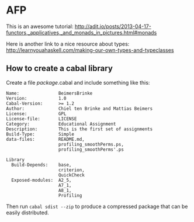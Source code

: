 AFP
===

This is an awesome tutorial: http://adit.io/posts/2013-04-17-functors,_applicatives,_and_monads_in_pictures.html#monads

Here is another link to a nice resource about types: http://learnyouahaskell.com/making-our-own-types-and-typeclasses


How to create a cabal library
-----------------------------
Create a file _package_.cabal and include something like this:

```
Name:               BeimersBrinke
Version:            1.0
Cabal-Version:      >= 1.2
Author:             Chiel ten Brinke and Mattias Beimers
License:            GPL
License-file:       LICENSE
Category:           Educational Assignment
Description:        This is the first set of assignments
Build-Type:         Simple
data-files:         README.md,
                    profiling_smoothPerms.ps,
                    profiling_smoothPerms'.ps

Library
  Build-Depends:    base,
                    criterion,
                    QuickCheck
  Exposed-modules:  A2_5,
                    A7_1,
                    A8_1,
                    Profiling
```

Then run `cabal sdist --zip` to produce a compressed package that can be easily distributed.
